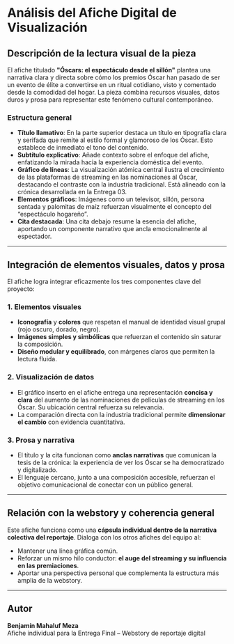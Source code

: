 # Análisis del Afiche Digital de Visualización

## Descripción de la lectura visual de la pieza

El afiche titulado **"Óscars: el espectáculo desde el sillón"** plantea una narrativa clara y directa sobre cómo los premios Óscar han pasado de ser un evento de élite a convertirse en un ritual cotidiano, visto y comentado desde la comodidad del hogar. La pieza combina recursos visuales, datos duros y prosa para representar este fenómeno cultural contemporáneo.

### Estructura general

- **Título llamativo**: En la parte superior destaca un título en tipografía clara y serifada que remite al estilo formal y glamoroso de los Óscar. Esto establece de inmediato el tono del contenido.
- **Subtítulo explicativo**: Añade contexto sobre el enfoque del afiche, enfatizando la mirada hacia la experiencia doméstica del evento.
- **Gráfico de líneas**: La visualización atómica central ilustra el crecimiento de las plataformas de streaming en las nominaciones al Óscar, destacando el contraste con la industria tradicional. Está alineado con la crónica desarrollada en la Entrega 03.
- **Elementos gráficos**: Imágenes como un televisor, sillón, persona sentada y palomitas de maíz refuerzan visualmente el concepto del “espectáculo hogareño”.
- **Cita destacada**: Una cita debajo resume la esencia del afiche, aportando un componente narrativo que ancla emocionalmente al espectador.

---

## Integración de elementos visuales, datos y prosa

El afiche logra integrar eficazmente los tres componentes clave del proyecto:

### 1. Elementos visuales

- **Iconografía** y **colores** que respetan el manual de identidad visual grupal (rojo oscuro, dorado, negro).
- **Imágenes simples y simbólicas** que refuerzan el contenido sin saturar la composición.
- **Diseño modular y equilibrado**, con márgenes claros que permiten la lectura fluida.

### 2. Visualización de datos

- El gráfico inserto en el afiche entrega una representación **concisa y clara** del aumento de las nominaciones de películas de streaming en los Óscar. Su ubicación central refuerza su relevancia.
- La comparación directa con la industria tradicional permite **dimensionar el cambio** con evidencia cuantitativa.

### 3. Prosa y narrativa

- El título y la cita funcionan como **anclas narrativas** que comunican la tesis de la crónica: la experiencia de ver los Óscar se ha democratizado y digitalizado.
- El lenguaje cercano, junto a una composición accesible, refuerzan el objetivo comunicacional de conectar con un público general.

---

## Relación con la webstory y coherencia general

Este afiche funciona como una **cápsula individual dentro de la narrativa colectiva del reportaje**. Dialoga con los otros afiches del equipo al:

- Mantener una línea gráfica común.
- Reforzar un mismo hilo conductor: **el auge del streaming y su influencia en las premiaciones**.
- Aportar una perspectiva personal que complementa la estructura más amplia de la webstory.

---

## Autor

**Benjamín Mahaluf Meza**  
Afiche individual para la Entrega Final – Webstory de reportaje digital  
